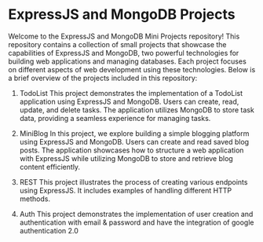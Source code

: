 # ExpressJS and MongoDB Projects
Welcome to the ExpressJS and MongoDB Mini Projects repository! This repository contains a collection of small projects that showcase the capabilities of ExpressJS and MongoDB, two powerful technologies for building web applications and managing databases. Each project focuses on different aspects of web development using these technologies. Below is a brief overview of the projects included in this repository:

1. TodoList
This project demonstrates the implementation of a TodoList application using ExpressJS and MongoDB. Users can create, read, update, and delete tasks. The application utilizes MongoDB to store task data, providing a seamless experience for managing tasks.

2. MiniBlog
In this project, we explore building a simple blogging platform using ExpressJS and MongoDB. Users can create and read saved blog posts. The application showcases how to structure a web application with ExpressJS while utilizing MongoDB to store and retrieve blog content efficiently.

3. REST
This project illustrates the process of creating various endpoints using ExpressJS. It includes examples of handling different HTTP methods.

4. Auth
This project demonstrates the implementation of user creation and authentication with email & password and have the integration of google authentication 2.0

